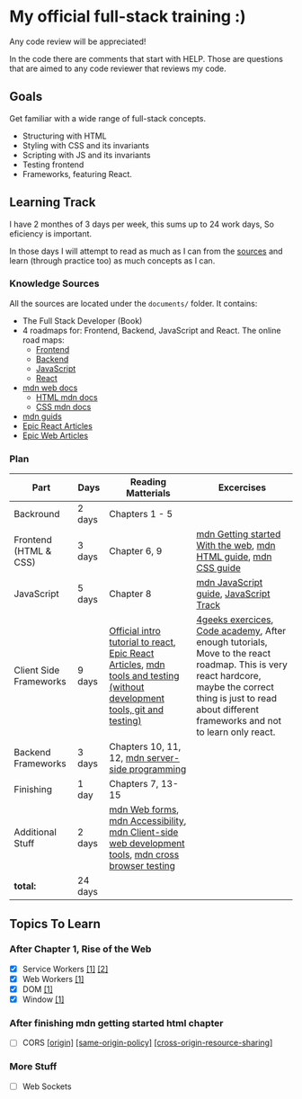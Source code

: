 # My official full-stack training :)

Any code review will be appreciated!

In the code there are comments that start with HELP. Those are questions that are aimed to any code reviewer that reviews my code.

## Goals

Get familiar with a wide range of full-stack concepts.

- Structuring with HTML
- Styling with CSS and its invariants
- Scripting with JS and its invariants
- Testing frontend
- Frameworks, featuring React.

## Learning Track

I have 2 monthes of 3 days per week, this sums up to 24 work days, So eficiency is important.

In those days I will attempt to read as much as I can from the [sources](#knowledge-sources) and learn (through practice too) as much concepts as I can.

### Knowledge Sources

All the sources are located under the `documents/` folder. It contains:

- The Full Stack Developer (Book)
- 4 roadmaps for: Frontend, Backend, JavaScript and React.
  The online road maps:
  - [Frontend](https://roadmap.sh/frontend)
  - [Backend](https://roadmap.sh/backend)
  - [JavaScript](https://roadmap.sh/javascript)
  - [React](https://roadmap.sh/react)
- [mdn web docs](https://developer.mozilla.org/en-US/)
  - [HTML mdn docs](https://developer.mozilla.org/en-US/docs/Learn/HTML)
  - [CSS mdn docs](https://developer.mozilla.org/en-US/docs/Learn/CSS/First_steps)
- [mdn guids](https://developer.mozilla.org/en-US/docs/Learn)
- [Epic React Articles](https://epicreact.dev/articles)
- [Epic Web Articles](https://www.epicweb.dev/)

### Plan

| Part                   | Days    | Reading Matterials                                                                                                                                                                                                                                                                                                                                                                                                       | Excercises                                                                                                                                                                                                                                                                                                                 |
| ---------------------- | ------- | ------------------------------------------------------------------------------------------------------------------------------------------------------------------------------------------------------------------------------------------------------------------------------------------------------------------------------------------------------------------------------------------------------------------------ | -------------------------------------------------------------------------------------------------------------------------------------------------------------------------------------------------------------------------------------------------------------------------------------------------------------------------- |
| Backround              | 2 days  | Chapters 1 - 5                                                                                                                                                                                                                                                                                                                                                                                                           |                                                                                                                                                                                                                                                                                                                            |
| Frontend (HTML & CSS)  | 3 days  | Chapter 6, 9                                                                                                                                                                                                                                                                                                                                                                                                             | [mdn Getting started With the web](https://developer.mozilla.org/en-US/docs/Learn/Getting_started_with_the_web), [mdn HTML guide](https://developer.mozilla.org/en-US/docs/Learn/HTML), [mdn CSS guide](https://developer.mozilla.org/en-US/docs/Learn/CSS)                                                                |
| JavaScript             | 5 days  | Chapter 8                                                                                                                                                                                                                                                                                                                                                                                                                | [mdn JavaScript guide](https://developer.mozilla.org/en-US/docs/Learn/JavaScript), [JavaScript Track](https://exercism.org/tracks/javascript)                                                                                                                                                                              |
| Client Side Frameworks | 9 days  | [Official intro tutorial to react](https://reactjs.org/tutorial/tutorial.html), [Epic React Articles](https://epicreact.dev/articles), [mdn tools and testing (without development tools, git and testing)](https://developer.mozilla.org/en-US/docs/Learn/Tools_and_testing)                                                                                                                                            | [4geeks exercices](https://github.com/4GeeksAcademy/react-tutorial-exercises), [Code academy](https://www.codecademy.com/learn/react-101), After enough tutorials, Move to the react roadmap. This is very react hardcore, maybe the correct thing is just to read about different frameworks and not to learn only react. |
| Backend Frameworks     | 3 days  | Chapters 10, 11, 12, [mdn server-side programming](https://developer.mozilla.org/en-US/docs/Learn/Server-side)                                                                                                                                                                                                                                                                                                           |                                                                                                                                                                                                                                                                                                                            |
| Finishing              | 1 day   | Chapters 7, 13-15                                                                                                                                                                                                                                                                                                                                                                                                        |                                                                                                                                                                                                                                                                                                                            |
| Additional Stuff       | 2 days  | [mdn Web forms](https://developer.mozilla.org/en-US/docs/Learn/Forms), [mdn Accessibility](https://developer.mozilla.org/en-US/docs/Learn/Accessibility), [mdn Client-side web development tools](https://developer.mozilla.org/en-US/docs/Learn/Tools_and_testing/Understanding_client-side_tools), [mdn cross browser testing](https://developer.mozilla.org/en-US/docs/Learn/Tools_and_testing/Cross_browser_testing) |
| **total:**             | 24 days |                                                                                                                                                                                                                                                                                                                                                                                                                          |                                                                                                                                                                                                                                                                                                                            |

## Topics To Learn

### After Chapter 1, Rise of the Web

- [x] Service Workers [[1]](https://developer.chrome.com/docs/workbox/service-worker-overview/) [[2]](https://developer.mozilla.org/en-US/docs/Web/API/Service_Worker_API)
- [x] Web Workers [[1]](https://developer.mozilla.org/en-US/docs/Web/API/Web_Workers_API/Using_web_workers)
- [x] DOM [[1]](https://developer.mozilla.org/en-US/docs/Web/API/Document_Object_Model/Introduction)
- [x] Window [[1]](https://developer.mozilla.org/en-US/docs/Web/API/Window)

### After finishing mdn getting started html chapter

- [ ] CORS [[origin]](https://developer.mozilla.org/en-US/docs/Glossary/Origin) [[same-origin-policy]](https://developer.mozilla.org/en-US/docs/Web/Security/Same-origin_policy) [[cross-origin-resource-sharing]](https://developer.mozilla.org/en-US/docs/Web/HTTP/CORS)

### More Stuff

- [ ] Web Sockets
